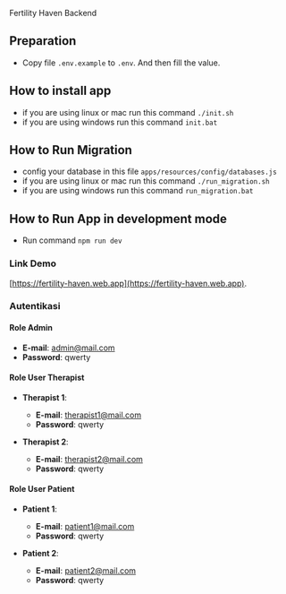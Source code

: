 Fertility Haven Backend

## Preparation

-   Copy file `.env.example` to `.env`. And then fill the value.

## How to install app

-   if you are using linux or mac run this command `./init.sh`
-   if you are using windows run this command `init.bat`

## How to Run Migration
-   config your database in this file `apps/resources/config/databases.js`
-   if you are using linux or mac run this command `./run_migration.sh`
-   if you are using windows run this command `run_migration.bat`

## How to Run App in development mode

-   Run command `npm run dev`

### Link Demo
[https://fertility-haven.web.app](https://fertility-haven.web.app).

### Autentikasi

#### Role Admin
- **E-mail**: admin@mail.com
- **Password**: qwerty

#### Role User Therapist
- **Therapist 1**:
  - **E-mail**: therapist1@mail.com
  - **Password**: qwerty

- **Therapist 2**:
  - **E-mail**: therapist2@mail.com
  - **Password**: qwerty

#### Role User Patient
- **Patient 1**:
  - **E-mail**: patient1@mail.com
  - **Password**: qwerty

- **Patient 2**:
  - **E-mail**: patient2@mail.com
  - **Password**: qwerty
